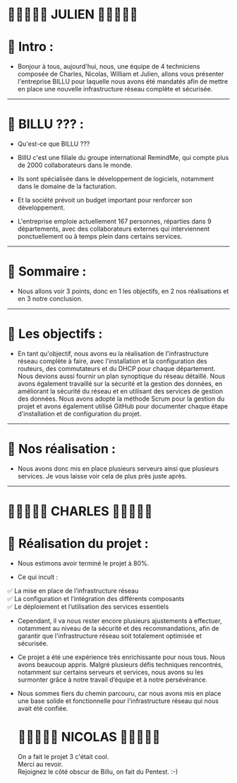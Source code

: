 # 🚨🚨🚨🚨🚨 JULIEN 🚨🚨🚨🚨🚨

# 📑 Intro :

- Bonjour à tous, aujourd'hui, nous, une équipe de 4 techniciens composée de Charles, Nicolas, William et Julien, allons vous présenter l'entreprise BILLU pour laquelle nous avons été mandatés afin de mettre en place une nouvelle infrastructure réseau complète et sécurisée.

---

# 📑 BILLU ??? :

- Qu'est-ce que BILLU ???
  
- BillU c'est une filiale du groupe international RemindMe, qui compte plus de
2000 collaborateurs dans le monde.

- Ils sont spécialisée dans le développement de logiciels, notamment dans le domaine de la facturation.

- Et la société prévoit un budget important pour renforcer son développement.

- L'entreprise emploie actuellement 167 personnes, réparties dans 9 départements, avec des collaborateurs externes qui interviennent ponctuellement ou à temps plein dans certains services.

---

# 📑 Sommaire :

- Nous allons voir 3 points, donc en 1 les objectifs, en 2 nos réalisations et en 3 notre conclusion.

---

# 📑 Les objectifs :

- En tant qu'objectif, nous avons eu la réalisation de l'infrastructure réseau complète à faire, avec l'installation et la configuration des routeurs, des commutateurs et du DHCP pour chaque département. Nous devions aussi fournir un plan synoptique du réseau détaillé. Nous avons également travaillé sur la sécurité et la gestion des données, en améliorant la sécurité du réseau et en utilisant des services de gestion des données. Nous avons adopté la méthode Scrum pour la gestion du projet et avons également utilisé GitHub pour documenter chaque étape d'installation et de configuration du projet.

---

# 📑 Nos réalisation :

- Nous avons donc mis en place plusieurs serveurs ainsi que plusieurs services. Je vous laisse voir cela de plus près juste après.

---

# 🚨🚨🚨🚨🚨 CHARLES 🚨🚨🚨🚨🚨 

# 📑 Réalisation du projet :

- Nous estimons avoir terminé le projet à 80%.

- Ce qui incult :
  
✅ La mise en place de l’infrastructure réseau<br>
✅ La configuration et l’intégration des différents composants<br>
✅ Le déploiement et l’utilisation des services essentiels

- Cependant, il va nous rester encore plusieurs ajustements à effectuer, notamment au niveau de la sécurité et des recommandations, afin de garantir que l'infrastructure réseau soit totalement optimisée et sécurisée.

- Ce projet a été une expérience très enrichissante pour nous tous. Nous avons beaucoup appris. Malgré plusieurs défis techniques rencontrés, notamment sur certains serveurs et services, nous avons su les surmonter grâce à notre travail d’équipe et à notre persévérance.

- Nous sommes fiers du chemin parcouru, car nous avons mis en place une base solide et fonctionnelle pour l'infrastructure réseau qui nous avait été confiée.

  # 🚨🚨🚨🚨🚨 NICOLAS 🚨🚨🚨🚨🚨

  On a fait le projet 3 c'était cool.  
  Merci au revoir.  
  Rejoignez le côté obscur de Billu, on fait du Pentest. :-)  
